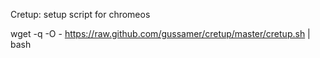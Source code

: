 Cretup: setup script for chromeos


wget -q -O - https://raw.github.com/gussamer/cretup/master/cretup.sh | bash
